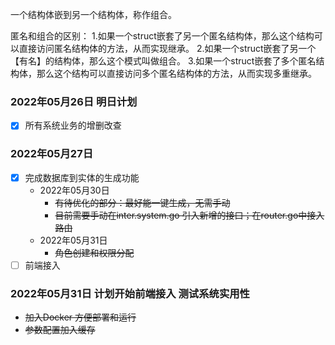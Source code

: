 一个结构体嵌到另一个结构体，称作组合。

匿名和组合的区别：
1.如果一个struct嵌套了另一个匿名结构体，那么这个结构可以直接访问匿名结构体的方法，从而实现继承。
2.如果一个struct嵌套了另一个【有名】的结构体，那么这个模式叫做组合。
3.如果一个struct嵌套了多个匿名结构体，那么这个结构可以直接访问多个匿名结构体的方法，从而实现多重继承。

### 2022年05月26日 明日计划

- [x] 所有系统业务的增删改查

### 2022年05月27日

- [x] 完成数据库到实体的生成功能
    - 2022年05月30日
        - ~~有待优化的部分：最好能一键生成，无需手动~~
        - ~~目前需要手动在inter.system.go 引入新增的接口；在router.go中接入路由~~
    - 2022年05月31日
        - ~~角色创建和权限分配~~
- [ ] 前端接入

### 2022年05月31日 计划开始前端接入 测试系统实用性

- ~~加入Docker 方便部署和运行~~
- ~~参数配置加入缓存~~